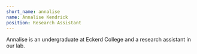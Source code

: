 ```yaml
---
short_name: annalise
name: Annalise Kendrick
position: Research Assistant
---
```


Annalise is an undergraduate at Eckerd College and a research assistant in our lab.
